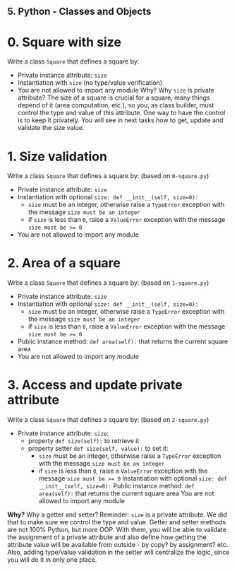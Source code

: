 ## 5. Python - Classes and Objects

# 0. Square with size
Write a class ```Square``` that defines a square by:
* Private instance attribute: ```size```
* Instantiation with ```size``` (no type/value verification)
* You are not allowed to import any module
Why?
Why ```size``` is private attribute?
The size of a square is crucial for a square, many things depend of it (area computation, etc.), so you, as class builder, must control the type and value of this attribute. One way to have the control is to keep it privately. You will see in next tasks how to get, update and validate the size value.

# 1. Size validation
Write a class ```Square``` that defines a square by: (based on ```0-square.py```)
* Private instance attribute: ```size```
* Instantiation with optional ```size: def __init__(self, size=0):```
    * ```size``` must be an integer, otherwise raise a ```TypeError``` exception with the message ```size must be an integer```
    * if ```size``` is less than ```0```, raise a ```ValueError``` exception with the message ```size must be >= 0```
* You are not allowed to import any module

# 2. Area of a square
Write a class ``Square`` that defines a square by: (based on ```1-square.py```)
* Private instance attribute: ```size```
* Instantiation with optional ```size: def __init__(self, size=0):```
    * ```size``` must be an integer, otherwise raise a ```TypeError``` exception with the message ```size must be an integer```
    * if ```size``` is less than ```0```, raise a ```ValueError``` exception with the message ```size must be >= 0```
* Public instance method: ```def area(self):``` that returns the current square area
* You are not allowed to import any module

# 3. Access and update private attribute
Write a class ```Square``` that defines a square by: (based on ```2-square.py```)
* Private instance attribute: ```size```:
    * property ```def size(self):``` to retrieve it
    * property setter ```def size(self, value):``` to set it:
        * ```size``` must be an integer, otherwise raise a ```TypeError``` exception with the message ```size must be an integer```
        * if ```size``` is less than ```0```, raise a ```ValueError``` exception with the message ```size must be >= 0```
Instantiation with optional ```size: def __init__(self, size=0):```
Public instance method: ```def area(self):``` that returns the current square area
You are not allowed to import any module

**Why?**
Why a getter and setter?
Reminder: ```size``` is a private attribute. We did that to make sure we control the type and value. Getter and setter methods are not 100% Python, but more OOP. With them, you will be able to validate the assignment of a private attribute and also define how getting the attribute value will be available from outside - by copy? by assignment? etc. Also, adding type/value validation in the setter will centralize the logic, since you will do it in only one place.

